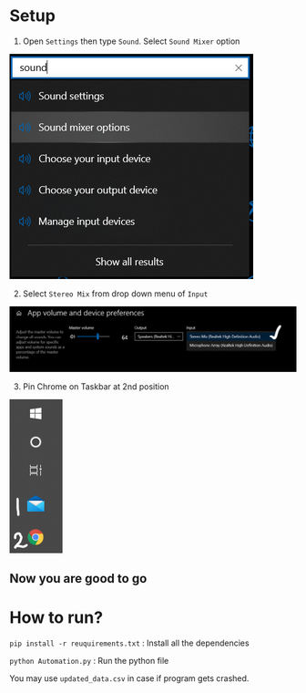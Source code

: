 # Setup

1. Open ```Settings``` then type ```Sound```. Select ```Sound Mixer``` option

![](./Images/settings.PNG)

2. Select ```Stereo Mix``` from drop down menu of ```Input```

![](./Images/setting2.PNG)

3. Pin Chrome on Taskbar at 2nd position

![](./Images/Taskbar.PNG)

## Now you are good to go

# How to run?

```pip install -r reuquirements.txt``` : Install all the dependencies

```python Automation.py``` : Run the python file

You may use ```updated_data.csv``` in case if program gets crashed.